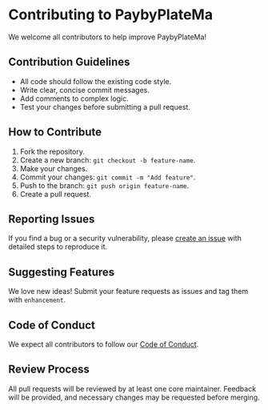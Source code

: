 # Contributing to PaybyPlateMa

We welcome all contributors to help improve PaybyPlateMa!

## Contribution Guidelines

- All code should follow the existing code style.
- Write clear, concise commit messages.
- Add comments to complex logic.
- Test your changes before submitting a pull request.

## How to Contribute

1. Fork the repository.
2. Create a new branch: `git checkout -b feature-name`.
3. Make your changes.
4. Commit your changes: `git commit -m "Add feature"`.
5. Push to the branch: `git push origin feature-name`.
6. Create a pull request.

## Reporting Issues

If you find a bug or a security vulnerability, please [create an issue](https://github.com/yourusername/PaybyPlateMa/issues) with detailed steps to reproduce it.

## Suggesting Features

We love new ideas! Submit your feature requests as issues and tag them with `enhancement`.

## Code of Conduct

We expect all contributors to follow our [Code of Conduct](https://www.contributor-covenant.org/).

## Review Process

All pull requests will be reviewed by at least one core maintainer. Feedback will be provided, and necessary changes may be requested before merging.
